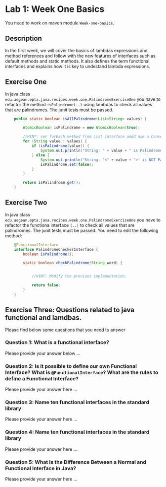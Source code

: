 # Lab 1: Week One Basics
You need to work on maven module `Week-one-basics`.

## Description
In the first week, we will cover the basics of lambdas expressions and method references and
follow with the new features of interfaces such as default methods and static methods. It also
defines the term functional interfaces and explains how it is key to undestand lambda expressions.

## Exercise One
In java class `edu.aegean.epta.java.recipes.week.one.PalindromeExerciseOne` you have to refactor the method `isPalindrome(..)`
using lambdas to check all values that are palindromes. The junit tests must be passed.

```java
    public static boolean isAllPalindrome(List<String> values) {

        AtomicBoolean isPalindrome = new AtomicBoolean(true);

        //HINT: ser forEach method from List interface andd use a Consumer functional interface.
        for (String value : values) {
            if (isPalindrome(value)) {
                System.out.println("String: " + value + " is Palindrome");
            } else {
                System.out.println("String: '<" + value + ">' is NOT Palindrome");
                isPalindrome.set(false);
            }
        }

        return isPalindrome.get();
    }

```

## Exercise Two
In java class `edu.aegean.epta.java.recipes.week.one.PalindromeExerciseOne` you have to refactor the functiona interface `(..)`
to check all values that are palindromes. The junit tests must be passed. You need to edit the following method:

```java
    @FunctionalInterface
    interface PalindromeCheckerInterface {
        boolean isPalindrome();

        static boolean checkPalindrome(String word) {


            //HINT: Modify the previous implementation.

            return false;
        }
    }
```

## Exercise Three: Questions related to java functional and lamdbas. 
Please find below some questions that you need to answer

### Question 1: What is a functional interface?
Please provide your answer below ...

### Question 2: Is it possible to define our own Functional Interface? What is `@FunctionalInterface`? What are the rules to define a Functional Interface?
Please provide your answer here ...

### Question 3: Name ten functional interfaces in the standard library
Please provide your answer here ...

### Question 4: Name ten functional interfaces in the standard library
Please provide your answer here ...

### Question 5: What Is the Difference Between a Normal and Functional Interface in Java?
Please provide your answer here ...